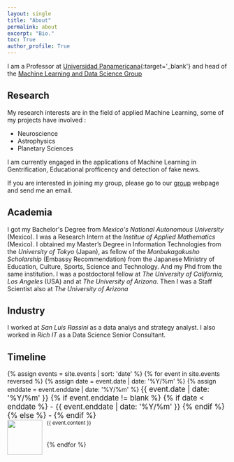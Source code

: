 ```yaml
---
layout: single
title: "About"
permalink: about
excerpt: "Bio."
toc: True
author_profile: True
---
```


I am a Professor at [Universidad Panamericana](http://www.up.edu.mx/en/mexico){:target='_blank'} and head of the [Machine Learning and Data Science Group](https://sites.google.com/up.edu.mx/mlpanamericana/home)
## Research
My research interests are in the field of applied Machine Learning, some of my projects have involved :
- Neuroscience
- Astrophysics
- Planetary Sciences

I am currently engaged in the applications of Machine Learning in Gentrification, Educational profficency and detection of fake news.

If you are interested in joining my group, please go to our [group](https://sites.google.com/up.edu.mx/mlpanamericana/home) webpage and send me an email. 

## Academia

I got my Bachelor's Degree from _Mexico's National Autonomous University_ (Mexico). I was a Research Intern at the _Institue of Applied Mathematics_ (Mexico). I obtained my Master’s Degree in Information Technologies from the _University of Tokyo_ (Japan), as fellow of the _Monbukagakusho Scholarship_ (Embassy Recommendation) from the Japanese Ministry of Education, Culture, Sports, Science and Technology. And my Phd from the same institution. I was a postdoctoral fellow at _The University of California, Los Angeles_ (USA) and at _The University of Arizona_. Then I was a Staff Scientist also at _The University of Arizona_

## Industry
 I worked at _San Luis Rassini_ as a data analys and strategy analyst. I also worked in _Rich IT_ as a Data Science Senior Consultant.

## Timeline

<style type="text/css">
  .timeline-logo   { float:left;
             vertical-align: middle;
             margin-right: 10px; }

  .timeline-text { vertical-align: middle;
            display: table-cell; }
</style>

<div>
    {% assign events = site.events | sort: 'date' %}
    {% for event in site.events reversed %}
    {% assign date = event.date | date: '%Y/%m' %}
    {% assign enddate = event.enddate | date: '%Y/%m' %}
    <big>{{ event.date | date: '%Y/%m' }}
    {% if event.enddate != blank %}
        {% if date < enddate %} - {{ event.enddate | date: '%Y/%m' }}
        {% endif %}
    {% else %} - 
    {% endif %}
    </big>
    <div>
        <img class="timeline-logo" src="{{site.baseurl}}{{ event.image }}" width="80" height="80">
        <span class="timleline-text"><small>{{ event.content }}</small></span>
    </div>
    <br><br>
    {% endfor %}
</div>